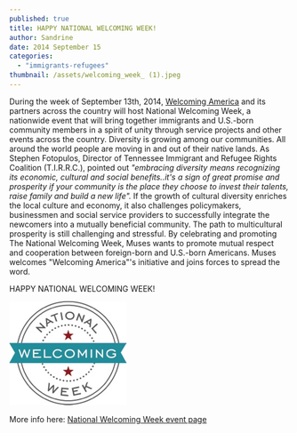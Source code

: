 ```yaml
---
published: true
title: HAPPY NATIONAL WELCOMING WEEK!
author: Sandrine
date: 2014 September 15
categories:
  - "immigrants-refugees"
thumbnail: /assets/welcoming_week_ (1).jpeg
---
```

During the week of September 13th, 2014, [Welcoming America](http://www.welcomingamerica.org/) and its partners across the country will host National Welcoming Week, a nationwide event that will bring together immigrants and U.S.-born community members in a spirit of unity through service projects and other events across the country. Diversity is growing among our communities. All around the world people are moving in and out of their native lands. As Stephen Fotopulos, Director of Tennessee Immigrant and Refugee Rights Coalition (T.I.R.R.C.), pointed out *"embracing diversity means recognizing its economic, cultural and social benefits..it's a sign of great promise and prosperity if your community is the place they choose to invest their talents, raise family and build a new life".* If the growth of cultural diversity enriches the local culture and economy, it also challenges policymakers, businessmen and social service providers to successfully integrate the newcomers into a mutually beneficial community. The path to multicultural prosperity is still challenging and stressful. By celebrating and promoting The National Welcoming Week, Muses wants to promote mutual respect and cooperation between foreign-born and U.S.-born Americans. Muses welcomes "Welcoming America"'s initiative and joins forces to spread the word.

HAPPY NATIONAL WELCOMING WEEK!

![](/assets/welcoming_week_.jpeg)

More info here: [National Welcoming Week event page](http://www.welcomingamerica.org/get-involved/national-welcoming-week-2014/)